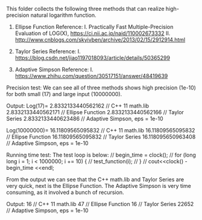 This folder collects the following three methods that can realize high-precision natural logarithm function.


1) Ellipse Function
Reference:
I. Practically Fast Multiple-Precision Evaluation of LOG(X), https://ci.nii.ac.jp/naid/110002673332
II. http://www.cnblogs.com/skyivben/archive/2013/02/15/2912914.html

2) Taylor Series
Reference:
I. https://blog.csdn.net/jiao1197018093/article/details/50365299

3) Adaptive Simpson
Reference:
I. https://www.zhihu.com/question/30517151/answer/48419639


Precision test:
We can see all of three methods shows high precision (1e-10) for both small (17) and large input (10000000).

Output:
Log(17)=
2.8332133440562162     // C++ 11 math.lib
2.8332133440562171     // Ellipse Function
2.8332133440562166     // Taylor Series
2.8332133440623486     // Adaptive Simpson, eps = 1e-10

Log(10000000)=
16.11809565095832      // C++ 11 math.lib
16.11809565095832      // Ellipse Function
16.11809565095832      // Taylor Series
16.118095650963408     // Adaptive Simpson, eps = 1e-10

Running time test:
The test loop is below:
//    begin_time = clock();
//    for (long long i = 1; i < 1000000; i += 10) {
//        test_function(i);
//    }
//    cout<<clock() - begin_time <<endl;

From the output we can see that the C++ math.lib and Taylor Series are very quick, next is the Ellipse Function. The Adaptive Simpson is very time consuming, as it involved a bunch of recursion. 

Output:
16        // C++ 11 math.lib
47        // Ellipse Function
16        // Taylor Series
22652     // Adaptive Simpson, eps = 1e-10
